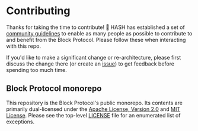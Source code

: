 # Contributing

Thanks for taking the time to contribute! 🎉 HASH has established a set of [community guidelines](https://hash.ai/legal/trust-safety/community?utm_medium=organic&utm_source=github_blockprotocol_dotgithub-contributing-guide) to enable as many people as possible to contribute to and benefit from the Block Protocol. Please follow these when interacting with this repo.

If you'd like to make a significant change or re-architecture, please first discuss the change there (or create an [issue](https://github.com/blockprotocol/blockprotocol/issues)) to get feedback before spending too much time.

## Block Protocol monorepo

This repository is the Block Protocol's public monorepo. Its contents are primarily dual-licensed under the [Apache License, Version 2.0](https://github.com/blockprotocol/blockprotocol/blob/main/LICENSE-APACHE.md) and [MIT License](https://github.com/blockprotocol/blockprotocol/blob/main/LICENSE-MIT.md). Please see the top-level [LICENSE](https://github.com/blockprotocol/blockprotocol/blob/main/LICENSE.md) file for an enumerated list of exceptions.
